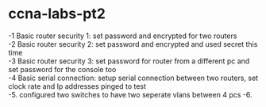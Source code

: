 # ccna-labs-pt2   
-1 Basic router security 1: set password and encrypted for two routers
<br> -2 Basic router security 2: set password and encrypted and used secret this time </br>
-3 Basic router security 3: set password for router from a different pc and set password for the console too
<br>-4 Basic serial connection: setup serial connection between two routers, set clock rate and Ip addresses pinged to test <br>
-5. configured two switches to have two seperate vlans between 4 pcs
-6. 
